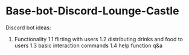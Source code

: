 # Base-bot-Discord-Lounge-Castle

Discord bot ideas: 

1. Functionality 
1.1 flirting with users
1.2 distributing drinks and food to users
1.3 basic interaction commands
1.4 help function q&a


































































































